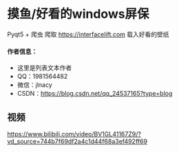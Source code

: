 # 摸鱼/好看的windows屏保

Pyqt5 + 爬虫 爬取 https://interfacelift.com 载入好看的壁纸


#### 作者信息：

- 这里是列表文本作者
- QQ：1981564482
- 微信：jlnacy
- CSDN：https://blog.csdn.net/qq_24537165?type=blog


## 视频
https://www.bilibili.com/video/BV1GL41167Z9/?vd_source=744b7f69df2a4c1d44f68a3ef492ff69
